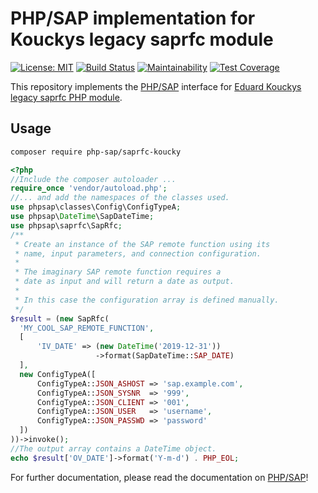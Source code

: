 # PHP/SAP implementation for Kouckys legacy saprfc module

[![License: MIT][license-mit]](LICENSE)
[![Build Status][travis-badge]][travis-ci]
[![Maintainability][maintainability-badge]][maintainability]
[![Test Coverage][coverage-badge]][coverage]

This repository implements the [PHP/SAP][phpsap] interface for [Eduard Kouckys legacy saprfc PHP module][koucky].

## Usage

```sh
composer require php-sap/saprfc-koucky
```

```php
<?php
//Include the composer autoloader ...
require_once 'vendor/autoload.php';
//... and add the namespaces of the classes used.
use phpsap\classes\Config\ConfigTypeA;
use phpsap\DateTime\SapDateTime;
use phpsap\saprfc\SapRfc;
/**
 * Create an instance of the SAP remote function using its
 * name, input parameters, and connection configuration.
 *
 * The imaginary SAP remote function requires a
 * date as input and will return a date as output.
 *
 * In this case the configuration array is defined manually.
 */
$result = (new SapRfc(
  'MY_COOL_SAP_REMOTE_FUNCTION',
  [
      'IV_DATE' => (new DateTime('2019-12-31'))
                   ->format(SapDateTime::SAP_DATE)
  ],
  new ConfigTypeA([
      ConfigTypeA::JSON_ASHOST => 'sap.example.com',
      ConfigTypeA::JSON_SYSNR  => '999',
      ConfigTypeA::JSON_CLIENT => '001',
      ConfigTypeA::JSON_USER   => 'username',
      ConfigTypeA::JSON_PASSWD => 'password'
  ])
))->invoke();
//The output array contains a DateTime object.
echo $result['OV_DATE']->format('Y-m-d') . PHP_EOL;
```

For further documentation, please read the documentation on [PHP/SAP][phpsap]!

[phpsap]: https://php-sap.github.io
[koucky]: http://saprfc.sourceforge.net/ "SAPRFC extension module for PHP"
[license-mit]: https://img.shields.io/badge/license-MIT-blue.svg
[travis-badge]: https://travis-ci.org/php-sap/saprfc-koucky.svg?branch=master
[travis-ci]: https://travis-ci.org/php-sap/saprfc-koucky
[maintainability-badge]: https://api.codeclimate.com/v1/badges/1c67c34d571c4a0a1492/maintainability
[maintainability]: https://codeclimate.com/github/php-sap/saprfc-koucky/maintainability
[coverage-badge]: https://api.codeclimate.com/v1/badges/1c67c34d571c4a0a1492/test_coverage
[coverage]: https://codeclimate.com/github/php-sap/saprfc-koucky/test_coverage
